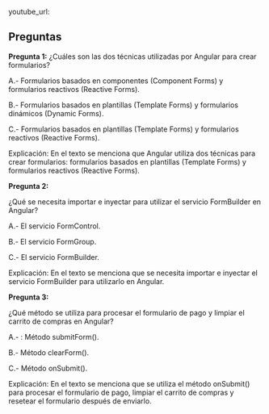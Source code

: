 youtube_url:  

## Preguntas

**Pregunta 1:** ¿Cuáles son las dos técnicas utilizadas por Angular para crear formularios?

A.-  Formularios basados en componentes (Component Forms) y formularios reactivos (Reactive Forms).

B.-  Formularios basados en plantillas (Template Forms) y formularios dinámicos (Dynamic Forms).

C.- Formularios basados en plantillas (Template Forms) y formularios reactivos (Reactive Forms).

Explicación: En el texto se menciona que Angular utiliza dos técnicas para crear formularios: formularios basados en plantillas (Template Forms) y formularios reactivos (Reactive Forms).

**Pregunta 2:** 

¿Qué se necesita importar e inyectar para utilizar el servicio FormBuilder en Angular?

A.-  El servicio FormControl.

B.-  El servicio FormGroup.

C.- El servicio FormBuilder.

Explicación: En el texto se menciona que se necesita importar e inyectar el servicio FormBuilder para utilizarlo en Angular. 

**Pregunta 3:** 

¿Qué método se utiliza para procesar el formulario de pago y limpiar el carrito de compras en Angular?

A.- : Método submitForm().

B.-  Método clearForm().

C.-  Método onSubmit().

Explicación: En el texto se menciona que se utiliza el método onSubmit() para procesar el formulario de pago, limpiar el carrito de compras y resetear el formulario después de enviarlo.